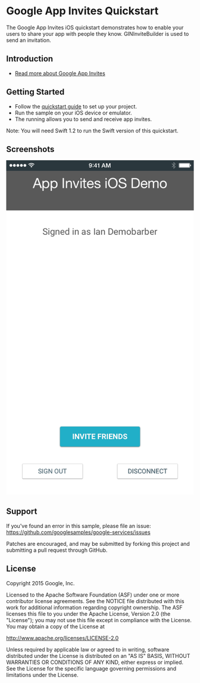 Google App Invites Quickstart
=============================

The Google App Invites iOS quickstart demonstrates how to enable your users to share your app with 
people they know.  GINInviteBuilder is used to send an invitation.

Introduction
------------

- [Read more about Google App Invites](https://developers.google.com/app-invites/)

Getting Started
---------------

- Follow the [quickstart guide](https://developers.google.com/app-invites/ios/guides/start) to set up your project.
- Run the sample on your iOS device or emulator.
- The running allows you to send and receive app invites.

Note: You will need Swift 1.2 to run the Swift version of this quickstart.

Screenshots
-----------
![Screenshot](Screenshot/app-invites-sample.png)

Support
-------

If you've found an error in this sample, please file an issue:
https://github.com/googlesamples/google-services/issues

Patches are encouraged, and may be submitted by forking this project and
submitting a pull request through GitHub.

License
-------

Copyright 2015 Google, Inc.

Licensed to the Apache Software Foundation (ASF) under one or more contributor
license agreements.  See the NOTICE file distributed with this work for
additional information regarding copyright ownership.  The ASF licenses this
file to you under the Apache License, Version 2.0 (the "License"); you may not
use this file except in compliance with the License.  You may obtain a copy of
the License at

  http://www.apache.org/licenses/LICENSE-2.0

Unless required by applicable law or agreed to in writing, software
distributed under the License is distributed on an "AS IS" BASIS, WITHOUT
WARRANTIES OR CONDITIONS OF ANY KIND, either express or implied.  See the
License for the specific language governing permissions and limitations under
the License.
